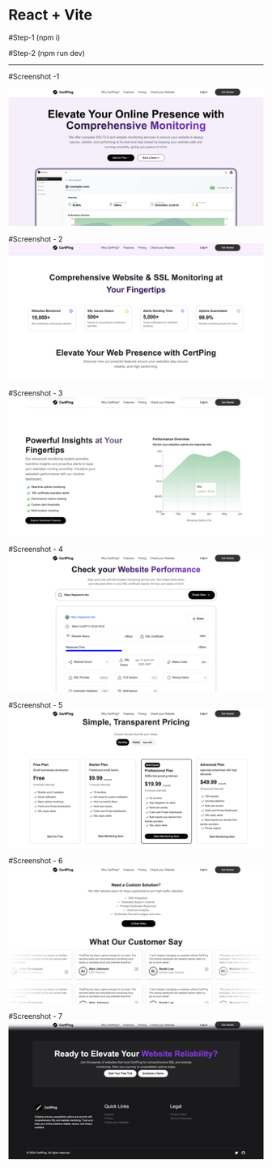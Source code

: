 # React + Vite

#Step-1 (npm i)

#Step-2 (npm run dev)

---------------------------------------------------
#Screenshot -1

![Alt Text](src/assets/screenshots/1.png)

#Screenshot - 2
![Alt Text](src/assets/screenshots/2.png)

#Screenshot - 3
![Alt Text](src/assets/screenshots/3.png)

#Screenshot - 4
![Alt Text](src/assets/screenshots/4.png)

#Screenshot - 5
![Alt Text](src/assets/screenshots/5.png)

#Screenshot - 6
![Alt Text](src/assets/screenshots/6.png)

#Screenshot - 7
![Alt Text](src/assets/screenshots/7.png)
